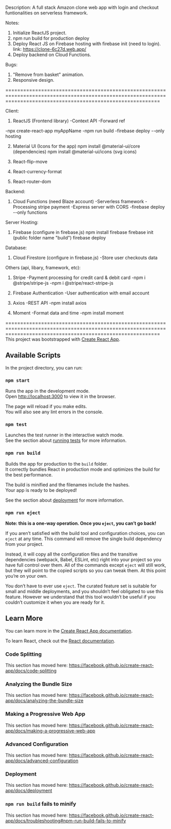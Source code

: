 Description:
A full stack Amazon clone web app with login and checkout funtionalities on serverless framework. 

Notes:
1) Initialize ReactJS project.
2) npm run build for production deploy
3) Deploy React JS on Firebase hosting with firebase init (need to login). 
link: https://clone-6c27d.web.app/
4) Deploy backend on Cloud Functions.

Bugs:
1) "Remove from basket" animation.
2) Responsive design.

================================================================================================================================================================

Client:
1) ReactJS (Frontend library)
-Context API
-Forward ref

-npx create-react-app myAppName
-npm run build
-firebase deploy --only hosting

2) Material UI (Icons for the app)
npm install @material-ui/core (dependencies)
npm install @material-ui/icons (svg icons)

3) React-flip-move

4) React-currency-format

5) React-router-dom

Backend:
1) Cloud Functions (need Blaze account)
-Serverless framework
-Processing stripe payment
-Express server with CORS
-firebase deploy --only functions

Server Hosting:
1) Firebase (configure in firebase.js)
npm install firebase
firebase init (public folder name "build")
firebase deploy

Database:
1) Cloud Firestore (configure in firebase.js)
-Store user checkouts data

Others (api, libary, framework, etc):
1) Stripe
-Payment processing for credit card & debit card
-npm i @stripe/stripe-js
-npm i @stripe/react-stripe-js

2) Firebase Authentication
-User authentication with email account

3) Axios
-REST API
-npm install axios

4) Moment
-Format data and time
-npm install moment


================================================================================================================================================================
This project was bootstrapped with [Create React App](https://github.com/facebook/create-react-app).

## Available Scripts

In the project directory, you can run:

### `npm start`

Runs the app in the development mode.<br />
Open [http://localhost:3000](http://localhost:3000) to view it in the browser.

The page will reload if you make edits.<br />
You will also see any lint errors in the console.

### `npm test`

Launches the test runner in the interactive watch mode.<br />
See the section about [running tests](https://facebook.github.io/create-react-app/docs/running-tests) for more information.

### `npm run build`

Builds the app for production to the `build` folder.<br />
It correctly bundles React in production mode and optimizes the build for the best performance.

The build is minified and the filenames include the hashes.<br />
Your app is ready to be deployed!

See the section about [deployment](https://facebook.github.io/create-react-app/docs/deployment) for more information.

### `npm run eject`

**Note: this is a one-way operation. Once you `eject`, you can’t go back!**

If you aren’t satisfied with the build tool and configuration choices, you can `eject` at any time. This command will remove the single build dependency from your project.

Instead, it will copy all the configuration files and the transitive dependencies (webpack, Babel, ESLint, etc) right into your project so you have full control over them. All of the commands except `eject` will still work, but they will point to the copied scripts so you can tweak them. At this point you’re on your own.

You don’t have to ever use `eject`. The curated feature set is suitable for small and middle deployments, and you shouldn’t feel obligated to use this feature. However we understand that this tool wouldn’t be useful if you couldn’t customize it when you are ready for it.

## Learn More

You can learn more in the [Create React App documentation](https://facebook.github.io/create-react-app/docs/getting-started).

To learn React, check out the [React documentation](https://reactjs.org/).

### Code Splitting

This section has moved here: https://facebook.github.io/create-react-app/docs/code-splitting

### Analyzing the Bundle Size

This section has moved here: https://facebook.github.io/create-react-app/docs/analyzing-the-bundle-size

### Making a Progressive Web App

This section has moved here: https://facebook.github.io/create-react-app/docs/making-a-progressive-web-app

### Advanced Configuration

This section has moved here: https://facebook.github.io/create-react-app/docs/advanced-configuration

### Deployment

This section has moved here: https://facebook.github.io/create-react-app/docs/deployment

### `npm run build` fails to minify

This section has moved here: https://facebook.github.io/create-react-app/docs/troubleshooting#npm-run-build-fails-to-minify
